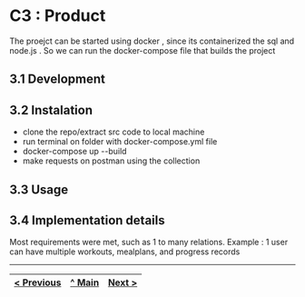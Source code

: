 # C3 : Product

The proejct can be started using docker , since its containerized the sql and node.js . So we can run the docker-compose file that builds the project

## 3.1 Development



## 3.2 Instalation


- clone the repo/extract src code to local machine
- run terminal on folder with docker-compose.yml file
- docker-compose up --build
- make requests on postman using the collection

## 3.3 Usage



## 3.4 Implementation details

Most requirements were met, such as  1 to many relations.
Example : 1 user can have multiple workouts, mealplans, and progress records

---
[< Previous](c2.md) | [^ Main](../../../) | [Next >](c4.md)
:--- | :---: | ---: 
